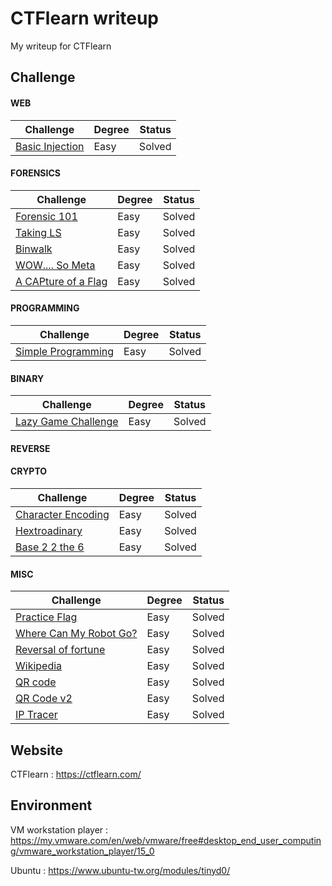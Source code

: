 # CTFlearn writeup
My writeup for CTFlearn

## Challenge
#### WEB
|Challenge|Degree|Status|
|-|-|-|
|[Basic Injection](WEB/Basic%20Injection/README.md)|Easy|Solved|
#### FORENSICS
|Challenge|Degree|Status|
|-|-|-|
|[Forensic 101](FORENSICS/Forensic%20101/README.md)|Easy|Solved|
|[Taking LS](FORENSICS/Taking%20LS/README.md)|Easy|Solved|
|[Binwalk](FORENSICS/Binwalk/README.md)|Easy|Solved|
|[WOW.... So Meta](FORENSICS/WOW%20So%20Meta/README.md)|Easy|Solved|
|[A CAPture of a Flag](FORENSICS/A%20CAPture%20of%20a%20Flag/README.md)|Easy|Solved|
#### PROGRAMMING
|Challenge|Degree|Status|
|-|-|-|
|[Simple Programming](PROGRAMMING/Simple%20Programming/README.md)|Easy|Solved|
#### BINARY
|Challenge|Degree|Status|
|-|-|-|
|[Lazy Game Challenge](BINARY/Lazy%20Game%20Challenge/README.md)|Easy|Solved|
#### REVERSE
#### CRYPTO
|Challenge|Degree|Status|
|-|-|-|
|[Character Encoding](CRYPTO/Character%20Encoding/README.md)|Easy|Solved|
|[Hextroadinary](CRYPTO/Hextroadinary/README.md)|Easy|Solved|
|[Base 2 2 the 6](CRYPTO/Base%202%202%20the%206/README.md)|Easy|Solved|
#### MISC
|Challenge|Degree|Status|
|-|-|-|
|[Practice Flag](MISC/Practice%20Flag/README.md)|Easy|Solved|
|[Where Can My Robot Go?](MISC/Where%20Can%20My%20Robot%20Go/README.md)|Easy|Solved|
|[Reversal of fortune](MISC/Reversal%20of%20fortune/README.md)|Easy|Solved|
|[Wikipedia](MISC/Wikipedia/README.md)|Easy|Solved|
|[QR code](MISC/QR%20code/README.md)|Easy|Solved|
|[QR Code v2](MISC/QR%20Code%20v2/README.md)|Easy|Solved|
|[IP Tracer](MISC/IP%20Tracer/README.md)|Easy|Solved|


## Website
CTFlearn : https://ctflearn.com/

## Environment
VM workstation player : https://my.vmware.com/en/web/vmware/free#desktop_end_user_computing/vmware_workstation_player/15_0

Ubuntu : https://www.ubuntu-tw.org/modules/tinyd0/
